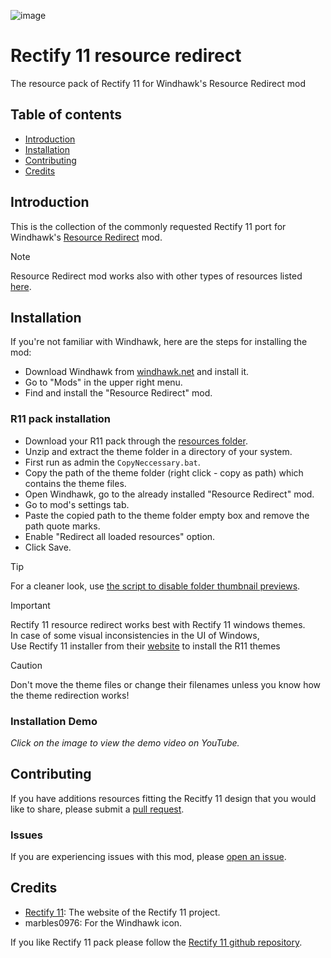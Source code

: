 ![image](https://github.com/Undisputed00x/R11-resource-redirect/blob/main/Images/repo%20image.png)

# Rectify 11 resource redirect

The resource pack of Rectify 11 for Windhawk's Resource Redirect mod

## Table of contents

* [Introduction](#introduction)
* [Installation](#installation)
* [Contributing](#contributing)
* [Credits](#credits)


## Introduction

This is the collection of the commonly requested Rectify 11 port for Windhawk's [Resource Redirect](https://windhawk.net/mods/icon-resource-redirect) mod.

> [!NOTE]
> Resource Redirect mod works also with other types of resources listed [here](https://windhawk.net/mods/icon-resource-redirect).

## Installation
If you're not familiar with Windhawk, here are the steps for installing the mod:

* Download Windhawk from [windhawk.net](https://windhawk.net/) and install it.
* Go to "Mods" in the upper right menu.
* Find and install the "Resource Redirect" mod.

### R11 pack installation

* Download your R11 pack through the [resources folder](https://github.com/Undisputed00x/R11-resource-redirect/tree/main/Resources).
* Unzip and extract the theme folder in a directory of your system.
* First run as admin the `CopyNeccessary.bat`.
* Copy the path of the theme folder (right click - copy as path) which contains the theme files.
* Open Windhawk, go to the already installed "Resource Redirect" mod.
* Go to mod's settings tab.
* Paste the copied path to the theme folder empty box and remove the path quote marks.
* Enable "Redirect all loaded resources" option.
* Click Save.

> [!TIP]
> For a cleaner look, use [the script to disable folder thumbnail previews](https://github.com/Undisputed00x/R11-resource-redirect/tree/main/Scripts).

> [!Important]
> Rectify 11 resource redirect works best with Rectify 11 windows themes. <br />
> In case of some visual inconsistencies in the UI of Windows, <br />
> Use Rectify 11 installer from their [website](https://rectify11.net/home) to install the R11 themes

> [!CAUTION]
> Don't move the theme files or change their filenames unless you know how the theme redirection works!

### Installation Demo
*Click on the image to view the demo video on YouTube.*

## Contributing

If you have additions resources fitting the Recitfy 11 design that you would
like to share, please submit a [pull request](https://github.com/niivu/resource-redirect-icon-themes/pulls).

### Issues
If you are experiencing issues with this mod, please [open an issue](https://github.com/niivu/resource-redirect-icon-themes/issues).

## Credits
* [Rectify 11](https://rectify11.net/home): The website of the Rectify 11 project.
* marbles0976: For the Windhawk icon.

If you like Rectify 11 pack please follow the [Rectify 11 github repository](https://github.com/Rectify11/Installer).

